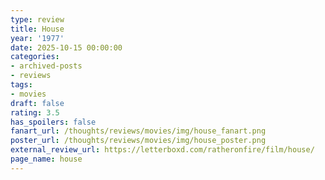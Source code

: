 ```yaml
---
type: review
title: House
year: '1977'
date: 2025-10-15 00:00:00
categories:
- archived-posts
- reviews
tags:
- movies
draft: false
rating: 3.5
has_spoilers: false
fanart_url: /thoughts/reviews/movies/img/house_fanart.png
poster_url: /thoughts/reviews/movies/img/house_poster.png
external_review_url: https://letterboxd.com/ratheronfire/film/house/
page_name: house
---
```


